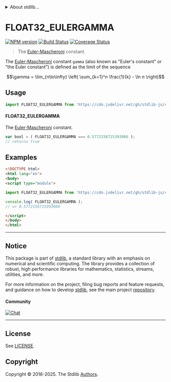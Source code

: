 <!--

@license Apache-2.0

Copyright (c) 2025 The Stdlib Authors.

Licensed under the Apache License, Version 2.0 (the "License");
you may not use this file except in compliance with the License.
You may obtain a copy of the License at

   http://www.apache.org/licenses/LICENSE-2.0

Unless required by applicable law or agreed to in writing, software
distributed under the License is distributed on an "AS IS" BASIS,
WITHOUT WARRANTIES OR CONDITIONS OF ANY KIND, either express or implied.
See the License for the specific language governing permissions and
limitations under the License.

-->


<details>
  <summary>
    About stdlib...
  </summary>
  <p>We believe in a future in which the web is a preferred environment for numerical computation. To help realize this future, we've built stdlib. stdlib is a standard library, with an emphasis on numerical and scientific computation, written in JavaScript (and C) for execution in browsers and in Node.js.</p>
  <p>The library is fully decomposable, being architected in such a way that you can swap out and mix and match APIs and functionality to cater to your exact preferences and use cases.</p>
  <p>When you use stdlib, you can be absolutely certain that you are using the most thorough, rigorous, well-written, studied, documented, tested, measured, and high-quality code out there.</p>
  <p>To join us in bringing numerical computing to the web, get started by checking us out on <a href="https://github.com/stdlib-js/stdlib">GitHub</a>, and please consider <a href="https://opencollective.com/stdlib">financially supporting stdlib</a>. We greatly appreciate your continued support!</p>
</details>

# FLOAT32_EULERGAMMA

[![NPM version][npm-image]][npm-url] [![Build Status][test-image]][test-url] [![Coverage Status][coverage-image]][coverage-url] <!-- [![dependencies][dependencies-image]][dependencies-url] -->

> The [Euler-Mascheroni][eulergamma] constant.

<section class="intro">

The [Euler-Mascheroni][eulergamma] constant `gamma` (also known as "Euler's constant" or "the Euler constant") is defined as the limit of the sequence

<!-- <equation class="equation" label="eq:eulergamma_constant" align="center" raw="\gamma = \lim_{n\to\infty} \left( \sum_{k=1}^n \frac{1}{k} - \ln n \right)" alt="Equation for the Euler-Mascheroni constant."> -->

```math
\gamma = \lim_{n\to\infty} \left( \sum_{k=1}^n \frac{1}{k} - \ln n \right)
```

<!-- <div class="equation" align="center" data-raw-text="\gamma = \lim_{n\to\infty} \left( \sum_{k=1}^n \frac{1}{k} - \ln n \right)" data-equation="eq:eulergamma_constant">
    <img src="https://cdn.jsdelivr.net/gh/stdlib-js/stdlib@6e1cf583c4854b3d982f22f361f53a30c9f552dc/lib/node_modules/@stdlib/constants/float64/eulergamma/docs/img/equation_eulergamma_constant.svg" alt="Equation for the Euler-Mascheroni constant.">
    <br>
</div> -->

<!-- </equation> -->

</section>

<!-- /.intro -->



<section class="usage">

## Usage

```javascript
import FLOAT32_EULERGAMMA from 'https://cdn.jsdelivr.net/gh/stdlib-js/constants-float32-eulergamma@esm/index.mjs';
```

#### FLOAT32_EULERGAMMA

The [Euler-Mascheroni][eulergamma] constant.

```javascript
var bool = ( FLOAT32_EULERGAMMA === 0.5772156715393066 );
// returns true
```

</section>

<!-- /.usage -->

<section class="examples">

## Examples

<!-- TODO: better example -->

<!-- eslint no-undef: "error" -->

```html
<!DOCTYPE html>
<html lang="en">
<body>
<script type="module">

import FLOAT32_EULERGAMMA from 'https://cdn.jsdelivr.net/gh/stdlib-js/constants-float32-eulergamma@esm/index.mjs';

console.log( FLOAT32_EULERGAMMA );
// => 0.5772156715393066

</script>
</body>
</html>
```

</section>

<!-- /.examples -->

<!-- C interface documentation. -->



<!-- Section for related `stdlib` packages. Do not manually edit this section, as it is automatically populated. -->

<section class="related">

</section>

<!-- /.related -->

<!-- Section for all links. Make sure to keep an empty line after the `section` element and another before the `/section` close. -->


<section class="main-repo" >

* * *

## Notice

This package is part of [stdlib][stdlib], a standard library with an emphasis on numerical and scientific computing. The library provides a collection of robust, high performance libraries for mathematics, statistics, streams, utilities, and more.

For more information on the project, filing bug reports and feature requests, and guidance on how to develop [stdlib][stdlib], see the main project [repository][stdlib].

#### Community

[![Chat][chat-image]][chat-url]

---

## License

See [LICENSE][stdlib-license].


## Copyright

Copyright &copy; 2016-2025. The Stdlib [Authors][stdlib-authors].

</section>

<!-- /.stdlib -->

<!-- Section for all links. Make sure to keep an empty line after the `section` element and another before the `/section` close. -->

<section class="links">

[npm-image]: http://img.shields.io/npm/v/@stdlib/constants-float32-eulergamma.svg
[npm-url]: https://npmjs.org/package/@stdlib/constants-float32-eulergamma

[test-image]: https://github.com/stdlib-js/constants-float32-eulergamma/actions/workflows/test.yml/badge.svg?branch=main
[test-url]: https://github.com/stdlib-js/constants-float32-eulergamma/actions/workflows/test.yml?query=branch:main

[coverage-image]: https://img.shields.io/codecov/c/github/stdlib-js/constants-float32-eulergamma/main.svg
[coverage-url]: https://codecov.io/github/stdlib-js/constants-float32-eulergamma?branch=main

<!--

[dependencies-image]: https://img.shields.io/david/stdlib-js/constants-float32-eulergamma.svg
[dependencies-url]: https://david-dm.org/stdlib-js/constants-float32-eulergamma/main

-->

[chat-image]: https://img.shields.io/gitter/room/stdlib-js/stdlib.svg
[chat-url]: https://app.gitter.im/#/room/#stdlib-js_stdlib:gitter.im

[stdlib]: https://github.com/stdlib-js/stdlib

[stdlib-authors]: https://github.com/stdlib-js/stdlib/graphs/contributors

[umd]: https://github.com/umdjs/umd
[es-module]: https://developer.mozilla.org/en-US/docs/Web/JavaScript/Guide/Modules

[deno-url]: https://github.com/stdlib-js/constants-float32-eulergamma/tree/deno
[deno-readme]: https://github.com/stdlib-js/constants-float32-eulergamma/blob/deno/README.md
[umd-url]: https://github.com/stdlib-js/constants-float32-eulergamma/tree/umd
[umd-readme]: https://github.com/stdlib-js/constants-float32-eulergamma/blob/umd/README.md
[esm-url]: https://github.com/stdlib-js/constants-float32-eulergamma/tree/esm
[esm-readme]: https://github.com/stdlib-js/constants-float32-eulergamma/blob/esm/README.md
[branches-url]: https://github.com/stdlib-js/constants-float32-eulergamma/blob/main/branches.md

[stdlib-license]: https://raw.githubusercontent.com/stdlib-js/constants-float32-eulergamma/main/LICENSE

[eulergamma]: http://mathworld.wolfram.com/Euler-MascheroniConstant.html

</section>

<!-- /.links -->
